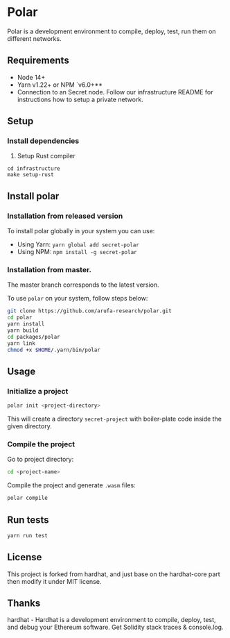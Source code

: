 # Polar

Polar is a development environment to compile, deploy, test, run them on different networks.

## Requirements

- Node 14+
- Yarn v1.22+ or NPM `v6.0+**
- Connection to an Secret node. Follow our infrastructure README for instructions how to setup a private network.

## Setup

### Install dependencies

1. Setup Rust compiler

```
cd infrastructure
make setup-rust
```

## Install polar
### Installation from released version
To install polar globally in your system you can use:
  - Using Yarn: `yarn global add secret-polar`
  - Using NPM: `npm install -g secret-polar`

### Installation from master.
The master branch corresponds to the latest version.

To use  `polar` on your system, follow steps below:
```bash
git clone https://github.com/arufa-research/polar.git
cd polar
yarn install
yarn build
cd packages/polar
yarn link
chmod +x $HOME/.yarn/bin/polar
```
## Usage

### Initialize a project

```bash
polar init <project-directory>
```

This will create a directory `secret-project` with boiler-plate code inside the given directory.

### Compile the project

Go to project directory:

```bash
cd <project-name>
```

Compile the project and generate `.wasm` files:

```bash
polar compile
```

## Run tests

```bash
yarn run test
```

## License

This project is forked from hardhat, and just base on the hardhat-core part then modify it under MIT license.

## Thanks

hardhat - Hardhat is a development environment to compile, deploy, test, and debug your Ethereum software. Get Solidity stack traces & console.log.
